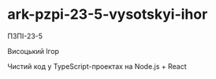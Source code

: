 # ark-pzpi-23-5-vysotskyi-ihor

ПЗПІ-23-5

Висоцький Ігор

Чистий код у TypeScript-проектах на Node.js + React
